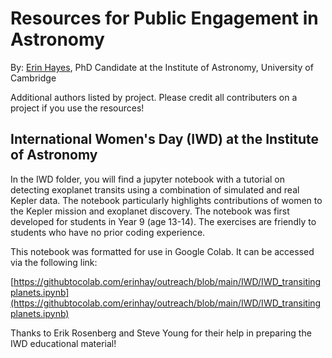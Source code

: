 # Resources for Public Engagement in Astronomy

By: [Erin Hayes](https://www.ast.cam.ac.uk/people/Erin.Hayes), PhD Candidate at the Institute of Astronomy, University of Cambridge

Additional authors listed by project. Please credit all contributers on a project if you use the resources!

## International Women's Day (IWD) at the Institute of Astronomy
In the IWD folder, you will find a jupyter notebook with a tutorial on detecting exoplanet transits using a combination of simulated and real Kepler data. The notebook particularly highlights contributions of women to the Kepler mission and exoplanet discovery. The notebook was first developed for students in Year 9 (age 13-14). The exercises are friendly to students who have no prior coding experience.

This notebook was formatted for use in Google Colab. It can be accessed via the following link:

[https://githubtocolab.com/erinhay/outreach/blob/main/IWD/IWD_transitingplanets.ipynb](https://githubtocolab.com/erinhay/outreach/blob/main/IWD/IWD_transitingplanets.ipynb)

Thanks to Erik Rosenberg and Steve Young for their help in preparing the IWD educational material!


